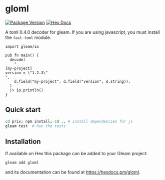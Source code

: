 # gloml

[![Package Version](https://img.shields.io/hexpm/v/gloml)](https://hex.pm/packages/gloml)
[![Hex Docs](https://img.shields.io/badge/hex-docs-ffaff3)](https://hexdocs.pm/gloml/)

A toml 0.4.0 decoder for gleam. If you are using javascript, you must install the `fast-toml` module.

```gleam
import gleam/io

pub fn main() {
  decode(
    "
[my-project]
version = \"1.2.3\"
",
    d.field("my-project", d.field("version", d.string)),
  )
  |> io.println()
}
```

## Quick start

```sh
cd priv; npm install; cd .. # install dependencies for js
gleam test  # Run the tests
```

## Installation

If available on Hex this package can be added to your Gleam project:

```sh
gleam add gloml
```

and its documentation can be found at <https://hexdocs.pm/gloml>.
